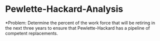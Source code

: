 # Pewlette-Hackard-Analysis
*Problem: Determine the percent of the work force that will be retiring in the next three years to ensure that Pewlette-Hackard has a pipeline of competent replacements.